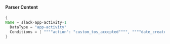 #### Parser Content
```Java
{
Name = slack-app-activity-1
  DataType = "app-activity"
  Conditions = [ """"action": "custom_tos_accepted"""", """"date_create":""" ]
}
```